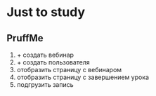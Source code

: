 # Just to study

## PruffMe

1. \+ создать вебинар
2. \+ создать пользователя
3. отобразить страницу с вебинаром
4. отобразить страницу с завершением урока
5. подгрузить запись